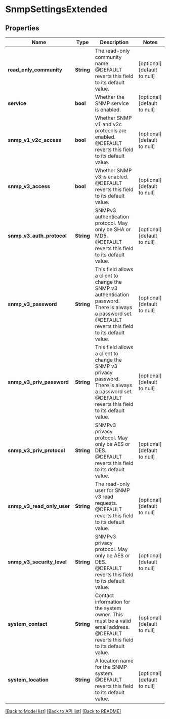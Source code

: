 # SnmpSettingsExtended

## Properties
Name | Type | Description | Notes
------------ | ------------- | ------------- | -------------
**read_only_community** | **String** | The read-only community name.  @DEFAULT reverts this field to its default value. | [optional] [default to null]
**service** | **bool** | Whether the SNMP service is enabled. | [optional] [default to null]
**snmp_v1_v2c_access** | **bool** | Whether SNMP v1 and v2c protocols are enabled.  @DEFAULT reverts this field to its default value. | [optional] [default to null]
**snmp_v3_access** | **bool** | Whether SNMP v3 is enabled.  @DEFAULT reverts this field to its default value. | [optional] [default to null]
**snmp_v3_auth_protocol** | **String** | SNMPv3 authentication protocol. May only be SHA or MD5.  @DEFAULT reverts this field to its default value. | [optional] [default to null]
**snmp_v3_password** | **String** | This field allows a client to change the SNMP v3 authentication password. There is always a password set.  @DEFAULT reverts this field to its default value. | [optional] [default to null]
**snmp_v3_priv_password** | **String** | This field allows a client to change the SNMP v3 privacy password. There is always a password set.  @DEFAULT reverts this field to its default value. | [optional] [default to null]
**snmp_v3_priv_protocol** | **String** | SNMPv3 privacy protocol. May only be AES or DES. @DEFAULT reverts this field to its default value. | [optional] [default to null]
**snmp_v3_read_only_user** | **String** | The read-only user for SNMP v3 read requests.  @DEFAULT reverts this field to its default value. | [optional] [default to null]
**snmp_v3_security_level** | **String** | SNMPv3 privacy protocol. May only be AES or DES. @DEFAULT reverts this field to its default value. | [optional] [default to null]
**system_contact** | **String** | Contact information for the system owner.  This must be a valid email address.  @DEFAULT reverts this field to its default value. | [optional] [default to null]
**system_location** | **String** | A location name for the SNMP system.  @DEFAULT reverts this field to its default value. | [optional] [default to null]

[[Back to Model list]](../README.md#documentation-for-models) [[Back to API list]](../README.md#documentation-for-api-endpoints) [[Back to README]](../README.md)


